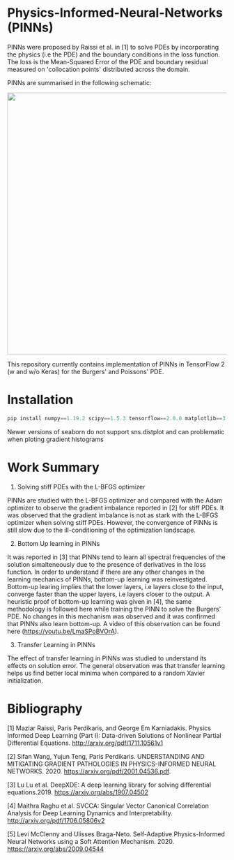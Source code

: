 # Physics-Informed-Neural-Networks (PINNs)

PINNs were proposed by Raissi et al. in [1] to solve PDEs by incorporating the physics (i.e the PDE) and the boundary conditions in the loss function. The loss is the Mean-Squared Error of the PDE and boundary residual measured on 'collocation points' distributed across the domain. 

PINNs are summarised in the following schematic:

<p align="center">
<img src="https://github.com/omniscientoctopus/Physics-Informed-Neural-Networks/blob/main/Images/PINN_schematic.png" width="600">
</p>

This repository currently contains implementation of PINNs in TensorFlow 2 (w and w/o Keras) for the Burgers' and Poissons' PDE. 

# Installation

```javascript
pip install numpy==1.19.2 scipy==1.5.3 tensorflow==2.0.0 matplotlib==3.3.2 pydoe==0.3.8 seaborn==0.9.0
```

Newer versions of seaborn do not support sns.distplot and can problematic when ploting gradient histograms

# Work Summary

1. Solving stiff PDEs with the L-BFGS optimizer

PINNs are studied with the L-BFGS optimizer and compared with the Adam optimizer to observe the gradient imbalance reported in [2]  for stiff PDEs. It was observed that the gradient imbalance is not as stark with the L-BFGS optimizer when solving stiff PDEs. However, the convergence of PINNs is still slow due to the ill-conditioning of the optimization landscape. 

2. Bottom Up learning in PINNs

It was reported in [3] that PINNs tend to learn all spectral frequencies of the solution simalteneously due to the presence of derivatives in the loss function. In order to understand if there are any other changes in the learning mechanics of PINNs, bottom-up learning was reinvestigated. Bottom-up learing implies that the lower layers, i.e layers close to the input, converge faster than the upper layers, i.e layers closer to the output. A heuristic proof of bottom-up learning was given in [4], the same methodology is followed here while training the PINN to solve the Burgers' PDE.  No changes in this mechanism was observed and it was confirmed that PINNs also learn bottom-up. A video of this observation can be found here (https://youtu.be/LmaSPoBVOrA). 

3. Transfer Learning in PINNs

The effect of transfer learning in PINNs was studied to understand its effects on solution error. The general observation was that transfer learning helps us find better local minima when compared to a random Xavier initialization. 

# Bibliography

[1] Maziar Raissi, Paris Perdikaris, and George Em Karniadakis. Physics Informed Deep Learning (Part I): Data-driven Solutions of Nonlinear Partial Differential Equations. http://arxiv.org/pdf/1711.10561v1

[2] Sifan Wang, Yujun Teng, Paris Perdikaris. UNDERSTANDING AND MITIGATING GRADIENT PATHOLOGIES IN PHYSICS-INFORMED NEURAL NETWORKS. 2020. https://arxiv.org/pdf/2001.04536.pdf.

[3] Lu Lu et al. DeepXDE: A deep learning library for solving differential equations.2019. https://arxiv.org/abs/1907.04502

[4] Maithra Raghu et al. SVCCA: Singular Vector Canonical Correlation Analysis for Deep Learning Dynamics and Interpretability. http://arxiv.org/pdf/1706.05806v2

[5] Levi McClenny and Ulisses Braga-Neto. Self-Adaptive Physics-Informed Neural Networks using a Soft Attention Mechanism. 2020. https://arxiv.org/abs/2009.04544
